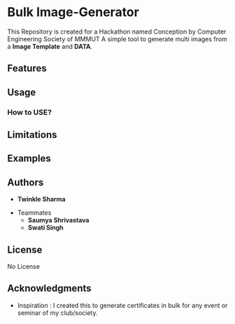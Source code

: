 # Bulk Image-Generator
This Repository is created for a Hackathon named Conception by Computer Engineering Society of MMMUT
A simple tool to generate multi images from a **Image Template** and **DATA**.

## Features


## Usage


### How to USE?


## Limitations 

## Examples



## Authors

* **Twinkle Sharma**
- Teammates
  * **Saumya Shrivastava**
  * **Swati Singh**


## License
No License

## Acknowledgments

* Inspiration : I created this to generate certificates in bulk for any event or seminar of my club/society. 
